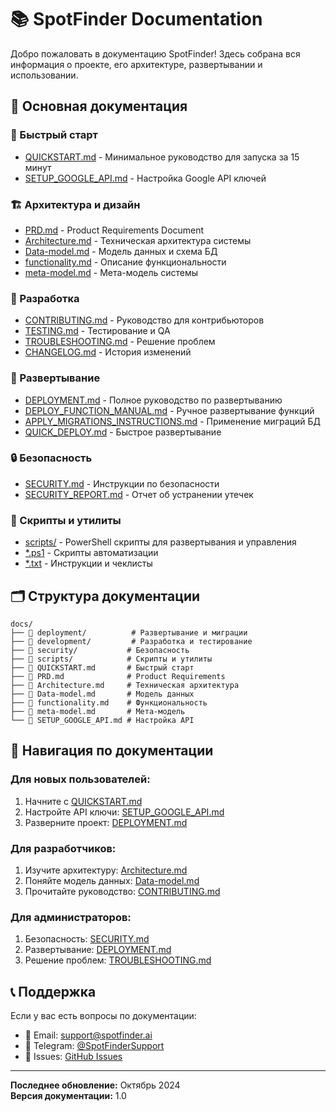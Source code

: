 # 📚 SpotFinder Documentation

Добро пожаловать в документацию SpotFinder! Здесь собрана вся информация о проекте, его архитектуре, развертывании и использовании.

## 📖 Основная документация

### 🚀 Быстрый старт
- [QUICKSTART.md](QUICKSTART.md) - Минимальное руководство для запуска за 15 минут
- [SETUP_GOOGLE_API.md](SETUP_GOOGLE_API.md) - Настройка Google API ключей

### 🏗️ Архитектура и дизайн
- [PRD.md](PRD.md) - Product Requirements Document
- [Architecture.md](Architecture.md) - Техническая архитектура системы
- [Data-model.md](Data-model.md) - Модель данных и схема БД
- [functionality.md](functionality.md) - Описание функциональности
- [meta-model.md](meta-model.md) - Мета-модель системы

### 🔧 Разработка
- [CONTRIBUTING.md](development/CONTRIBUTING.md) - Руководство для контрибьюторов
- [TESTING.md](development/TESTING.md) - Тестирование и QA
- [TROUBLESHOOTING.md](development/TROUBLESHOOTING.md) - Решение проблем
- [CHANGELOG.md](development/CHANGELOG.md) - История изменений

### 🚀 Развертывание
- [DEPLOYMENT.md](deployment/DEPLOYMENT.md) - Полное руководство по развертыванию
- [DEPLOY_FUNCTION_MANUAL.md](deployment/DEPLOY_FUNCTION_MANUAL.md) - Ручное развертывание функций
- [APPLY_MIGRATIONS_INSTRUCTIONS.md](deployment/APPLY_MIGRATIONS_INSTRUCTIONS.md) - Применение миграций БД
- [QUICK_DEPLOY.md](deployment/QUICK_DEPLOY.md) - Быстрое развертывание

### 🔒 Безопасность
- [SECURITY.md](security/SECURITY.md) - Инструкции по безопасности
- [SECURITY_REPORT.md](security/SECURITY_REPORT.md) - Отчет об устранении утечек

### 📜 Скрипты и утилиты
- [scripts/](scripts/) - PowerShell скрипты для развертывания и управления
- [*.ps1](scripts/) - Скрипты автоматизации
- [*.txt](scripts/) - Инструкции и чеклисты

## 🗂️ Структура документации

```
docs/
├── 📁 deployment/          # Развертывание и миграции
├── 📁 development/         # Разработка и тестирование  
├── 📁 security/           # Безопасность
├── 📁 scripts/            # Скрипты и утилиты
├── 📄 QUICKSTART.md       # Быстрый старт
├── 📄 PRD.md              # Product Requirements
├── 📄 Architecture.md     # Техническая архитектура
├── 📄 Data-model.md       # Модель данных
├── 📄 functionality.md    # Функциональность
├── 📄 meta-model.md       # Мета-модель
└── 📄 SETUP_GOOGLE_API.md # Настройка API
```

## 🎯 Навигация по документации

### Для новых пользователей:
1. Начните с [QUICKSTART.md](QUICKSTART.md)
2. Настройте API ключи: [SETUP_GOOGLE_API.md](SETUP_GOOGLE_API.md)
3. Разверните проект: [DEPLOYMENT.md](deployment/DEPLOYMENT.md)

### Для разработчиков:
1. Изучите архитектуру: [Architecture.md](Architecture.md)
2. Поняйте модель данных: [Data-model.md](Data-model.md)
3. Прочитайте руководство: [CONTRIBUTING.md](development/CONTRIBUTING.md)

### Для администраторов:
1. Безопасность: [SECURITY.md](security/SECURITY.md)
2. Развертывание: [DEPLOYMENT.md](deployment/DEPLOYMENT.md)
3. Решение проблем: [TROUBLESHOOTING.md](development/TROUBLESHOOTING.md)

## 📞 Поддержка

Если у вас есть вопросы по документации:
- 📧 Email: support@spotfinder.ai
- 💬 Telegram: [@SpotFinderSupport](https://t.me/SpotFinderSupport)
- 🐛 Issues: [GitHub Issues](https://github.com/your-username/spotfinder/issues)

---

**Последнее обновление:** Октябрь 2024  
**Версия документации:** 1.0
